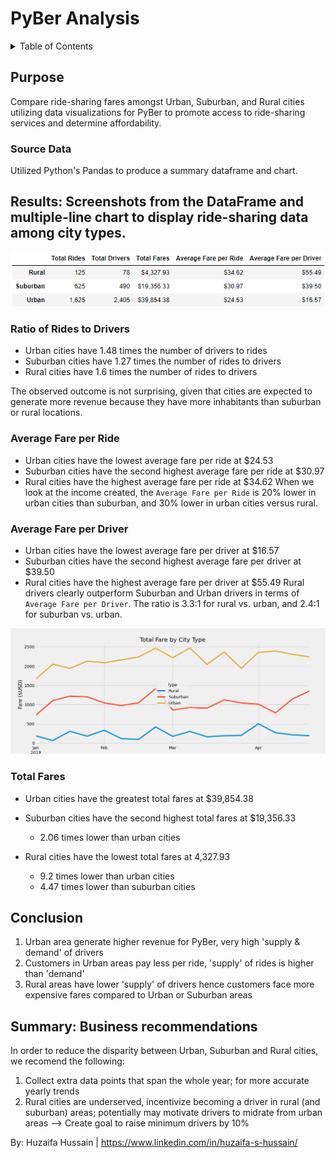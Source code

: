 # PyBer Analysis

<!-- TABLE OF CONTENTS -->
<details>
  <summary>Table of Contents</summary>
  <ol>
    <li>
      <a href="#Purpose">Purpose</a>
      <ul>
        <li><a href="#Source Data">Source Data</a></li>
      </ul>
    </li>
    <li>
      <a href="#Results">Results</a>
      <ul>
        <li><a href="#Ratio of Rides to Drivers">Ratio of Rides to Drivers</a></li>
        <li><a href="#Average Fare per Ride">Average Fare per Ride</a></li>
        <li><a href="#Average Fare per Driver">Average Fare per Driver</a></li>
        <li><a href="#Total Fares">Total Fares</a></li>
      </ul>
    </li>
    <li><a href="#Conclusion">Conclusion</a></li>
    <li><a href="#Summary: Business recommendations">Summary: Business recommendations</a></li>
  </ol>
</details>

## Purpose

Compare ride-sharing fares amongst Urban, Suburban, and Rural cities utilizing data visualizations for PyBer to promote access to ride-sharing services and determine affordability.

### Source Data 
Utilized Python's Pandas to produce a summary dataframe and chart.


## Results: Screenshots from the DataFrame and multiple-line chart to display ride-sharing data among city types.


![PyBer Summary](Resources/results_summary_table.png)

### Ratio of Rides to Drivers
- Urban cities have 1.48 times the number of drivers to rides
- Suburban cities have 1.27 times the number of rides to drivers
- Rural cities have 1.6 times the number of rides to drivers

The observed outcome is not surprising, given that cities are expected to generate more revenue because they have more inhabitants than suburban or rural locations.
### Average Fare per Ride
- Urban cities have the lowest average fare per ride at $24.53
- Suburban cities have the second highest average fare per ride at $30.97
- Rural cities have the highest average fare per ride at $34.62
When we look at the income created, the `Average Fare per Ride` is 20% lower in urban cities than suburban, and 30% lower in urban cities versus rural.
### Average Fare per Driver
- Urban cities have the lowest average fare per driver at $16.57
- Suburban cities have the second highest average fare per driver at $39.50
- Rural cities have the highest average fare per driver at $55.49
Rural drivers clearly outperform Suburban and Urban drivers in terms of `Average Fare per Driver`. The ratio is 3.3:1 for rural vs. urban, and 2.4:1 for suburban vs. urban. 


![Total Fare by City Type](analysis/PyBer_fare_summary.png)

### Total Fares
- Urban cities have the greatest total fares at $39,854.38
- Suburban cities have the second highest total fares at $19,356.33
  - 2.06 times lower than urban cities

- Rural cities have the lowest total fares at 4,327.93
  - 9.2 times lower than urban cities
  - 4.47 times lower than suburban cities


## Conclusion

1. Urban area generate higher revenue for PyBer, very high 'supply & demand' of drivers
2. Customers in Urban areas pay less per ride, 'supply' of rides is higher than 'demand'
3. Rural areas have lower 'supply' of drivers hence customers face more expensive fares compared to Urban or Suburban areas

## Summary: Business recommendations 

In order to reduce the disparity between Urban, Suburban and Rural cities, we recomend the following:

1. Collect extra data points that span the whole year; for more accurate yearly trends
2. Rural cities are underserved, incentivize becoming a driver in rural (and suburban) areas; potentially may motivate drivers to midrate from urban areas  --> Create goal to raise minimum drivers by 10%

By: Huzaifa Hussain | https://www.linkedin.com/in/huzaifa-s-hussain/





